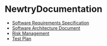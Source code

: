 # NewtryDocumentation
- [Software Requirements Specification](./docs/SRS.md)
- [Software Architecture Document](./docs/SAD.md)
- [Risk Management](https://docs.google.com/spreadsheets/d/1W7UelNuCG9qBwyAbcoquFlbNB5FOV4KLdhpQOWmoB2M/edit#gid=0)
- [Test Plan](./docs/test_plan.md)

